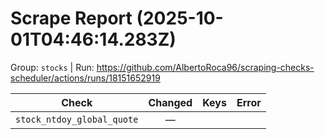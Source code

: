 # Scrape Report (2025-10-01T04:46:14.283Z)

Group: `stocks`  |  Run: https://github.com/AlbertoRoca96/scraping-checks-scheduler/actions/runs/18151652919

| Check | Changed | Keys | Error |
|---|:---:|:--|:--|
| `stock_ntdoy_global_quote` | — |  |  |
